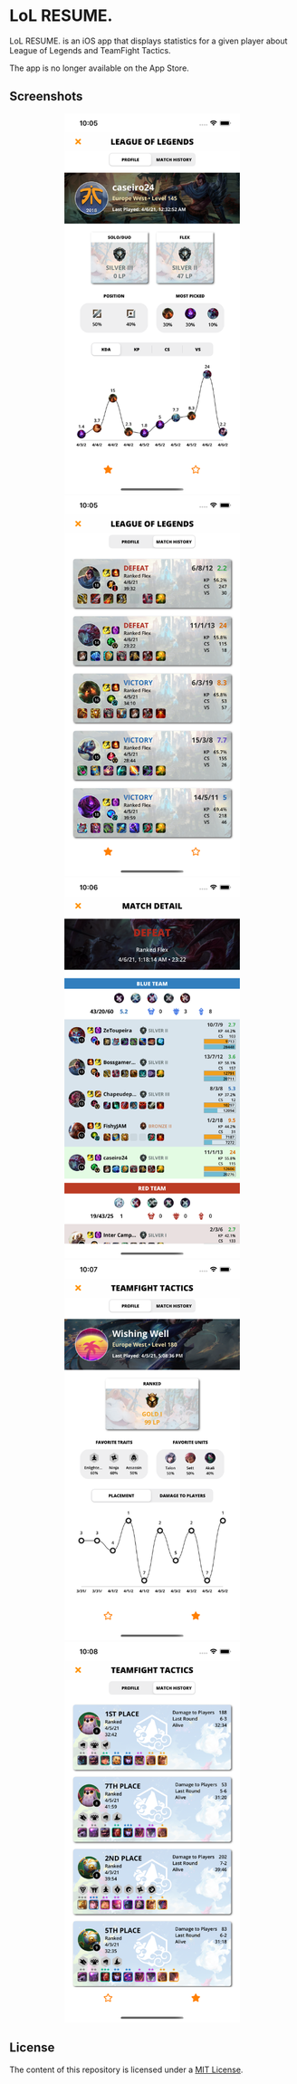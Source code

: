 # LoL RESUME.

LoL RESUME. is an iOS app that displays statistics for a given player about League of Legends and TeamFight Tactics.

The app is no longer available on the App Store.

## Screenshots

<p align="center">
    <img src="./README-IMAGES/lol-profile.png" width="310.5" height="672">
    <img src="./README-IMAGES/lol-match-history.png" width="310.5" height="672">
    <img src="./README-IMAGES/lol-match-detail.png" width="310.5" height="672">
    <img src="./README-IMAGES/tft-profile.png" width="310.5" height="672">
    <img src="./README-IMAGES/tft-match-history.png" width="310.5" height="672">
</p>

## License

The content of this repository is licensed under a [MIT License](LICENSE).
